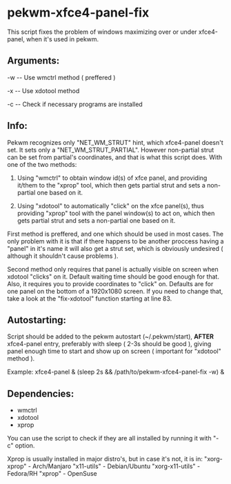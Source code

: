 # pekwm-xfce4-panel-fix
This script fixes the problem of windows maximizing over or under xfce4-panel, when it's used in pekwm.

Arguments:
----------
 -w  -- Use wmctrl method ( preffered )
 
 -x	 -- Use xdotool method
 
 -c  -- Check if necessary programs are installed

Info:
-----
Pekwm recognizes only "NET_WM_STRUT" hint, which xfce4-panel doesn't set.
It sets only a "NET_WM_STRUT_PARTIAL".
However non-partial strut can be set from partial's coordinates, and that is 
what this script does. With one of the two methods:

1. Using "wmctrl" to obtain window id(s) of xfce panel, and providing it/them 
to the "xprop" tool, which then gets partial strut and sets a non-partial one 
based on it.

2. Using  "xdotool" to automatically "click" on the xfce panel(s), thus 
providing "xprop" tool with the panel window(s) to act on, which then gets 
partial strut and sets a non-partial one based on it.

First method is preffered, and one which should be used in most cases. 
The only problem with it is that if there happens to be another proccess 
having a "panel" in it's name it will also get a strut set, which is obviously
undesired ( although it shouldn't cause problems ).

Second method only requires that panel is actually visible on screen when 
xdotool "clicks" on it. Default waiting time should be good enough for that.
Also, it requires you to provide coordinates to "click" on. Defaults are for 
one panel on the bottom of a 1920x1080 screen. If you need to change that, 
take a look at the "fix-xdotool" function starting at line 83.

Autostarting:
-------------
Script should be added to the pekwm autostart (~/.pekwm/start), **AFTER**
xfce4-panel entry, preferably with sleep ( 2-3s should be good ), giving panel 
enough time to start and show up on screen ( important for "xdotool" method ). 

Example:
xfce4-panel &
(sleep 2s && /path/to/pekwm-xfce4-panel-fix -w) &

Dependencies:
-------------
- wmctrl
- xdotool 
- xprop

You can use the script to check if they are all installed by running it with "-c" option. 

Xprop is usually installed in major distro's, but in case it's not, it is in:
"xorg-xprop" - Arch/Manjaro
"x11-utils" - Debian/Ubuntu
"xorg-x11-utils" - Fedora/RH
"xprop" - OpenSuse
